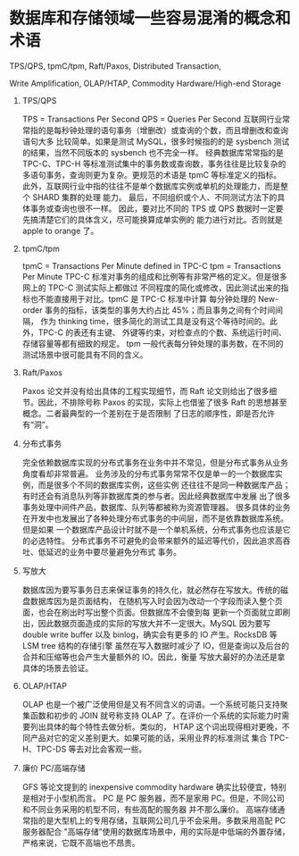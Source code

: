 # 数据库和存储领域一些容易混淆的概念和术语

TPS/QPS, tpmC/tpm, Raft/Paxos, Distributed Transaction, 

Write Amplification, OLAP/HTAP, Commodity Hardware/High-end Storage

1.  TPS/QPS
    
    TPS = Transactions Per Second
    QPS = Queries Per Second
    互联网行业常常指的是每秒钟处理的语句事务（增删改）或查询的个数，而且增删改和查询语句大多
    比较简单。如果是测试 MySQL，很多时候指的的是 sysbench 测试的结果，当然不同版本的 
    sysbench 也不完全一样。
    经典数据库常常指的是 TPC-C、TPC-H 等标准测试集中的事务数或查询数，事务往往是比较复杂的
    多语句事务，查询则更为复杂。更规范的术语是 tpmC 等标准定义的指标。
    此外，互联网行业中指的往往不是单个数据库实例或单机的处理能力，而是整个 SHARD 集群的处理
    能力。
    最后，不同组织或个人、不同测试方法下的具体事务或查询也很不一样。
    因此，要对比不同的 TPS 或 QPS 数据时一定要先搞清楚它们的具体含义，尽可能换算成单实例的
    能力进行对比。否则就是 apple to orange 了。

2.  tpmC/tpm
    
    tpmC = Transactions Per Minute defined in TPC-C
    tpm = Transactions Per Minute
    TPC-C 标准对事务的组成和比例等有非常严格的定义。但是很多网上的 TPC-C 测试实际上都做过
    不同程度的简化或修改，因此测试出来的指标也不能直接用于对比。tpmC 是 TPC-C 标准中计算
    每分钟处理的 New-order 事务的指标，该类型的事务大约占比 45%；而且事务之间有个时间间隔，
    作为 thinking time，很多简化的测试工具是没有这个等待时间的。此外，TPC-C 的表还有主键、
    外键等约束，对检查点的个数、系统运行时间、存储容量等都有细致的规定。
    tpm 一般代表每分钟处理的事务数，在不同的测试场景中很可能具有不同的含义。

3.  Raft/Paxos
    
    Paxos 论文并没有给出具体的工程实现细节，而 Raft 论文则给出了很多细节。因此，不排除号称
    Paxos 的实现，实际上也借鉴了很多 Raft 的思想甚至概念。二者最典型的一个差别在于是否限制
    了日志的顺序性，即是否允许有“洞”。

4.  分布式事务
    
    完全依赖数据库实现的分布式事务在业务中并不常见，但是分布式事务从业务角度看却非常普遍。
    业务涉及的分布式事务常常不仅是单一的一个数据库实例，而是很多个不同的数据库实例，这些实例
    还往往不是同一种数据库产品；有时还会有消息队列等非数据库类的参与者。因此经典数据库中发展
    出了很多事务处理中间件产品，数据库、队列等都被称为资源管理器。
    很多具体的业务在开发中也发展出了各种处理分布式事务的中间层，而不是依靠数据库系统。但是如果
    一个数据库产品设计时就不是一个单机系统，分布式事务也应该是它的必选特性。
    分布式事务不可避免的会带来额外的延迟等代价，因此追求高吞吐、低延迟的业务中要尽量避免分布式
    事务。

5.  写放大
    
    数据库因为要写事务日志来保证事务的持久化，就必然存在写放大。传统的磁盘数据库因为是页面结构，
    在随机写入时会因为改动一个字段而读入整个页面，也会在刷出时写出整个页面。但数据库不会傻到每
    更新一个页面就立即刷出，因此数据页面造成的实际的写放大并不一定很大。MySQL 因为要写 double
    write buffer 以及 binlog，确实会有更多的 IO 产生。RocksDB 等 LSM tree 结构的存储引擎
    虽然在写入数据时减少了 IO，但是查询以及后台的合并和压缩等也会产生大量额外的 IO。因此，衡量
    写放大最好的办法还是拿具体的场景去验证。

6.  OLAP/HTAP
    
    OLAP 也是一个被广泛使用但是又有不同含义的词语。一个系统可能只支持聚集函数和初步的 JOIN
    就号称支持 OLAP 了。在评价一个系统的实际能力时需要列出具体的每个特性去做分析。类似的， 
    HTAP 这个词出现得相对更晚，不同产品对它的定义差别更大。如果可能的话，采用业界的标准测试
    集合 TPC-H、TPC-DS 等去对比会客观一些。

7.  廉价 PC/高端存储
    
    GFS 等论文提到的 inexpensive commodity hardware 确实比较便宜，特别是相对于小型机而言。
    PC 是 PC 服务器，而不是家用 PC。但是，不同公司和不同业务采用的机型不同，有些高配的服务器
    并不那么廉价。
    高端存储通常指的是大型机上的专用存储，互联网公司几乎不会采用。多数采用高配 PC 服务器配合
    "高端存储”使用的数据库场景中，用的实际是中低端的外置存储，严格来说，它既不高端也不昂贵。

